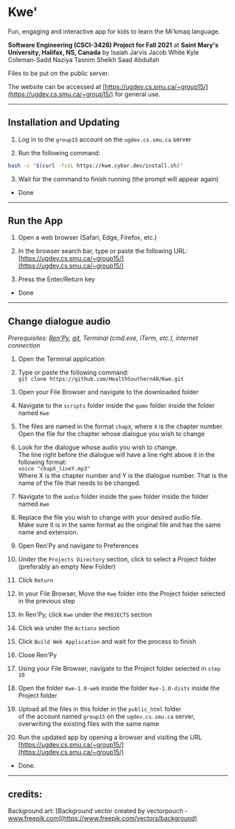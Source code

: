 # Kwe'

Fun, engaging and interactive app for kids to learn the Mi'kmaq language.

**Software Engineering (CSCI-3428) Project for Fall 2021**
at
**Saint Mary's University, Halifax, NS, Canada**
by
Isaiah Jarvis
Jacob White
Kyle Coleman-Sadd
Naziya Tasnim
Sheikh Saad Abdullah

Files to be put on the public server.

The website can be accessed at [https://ugdev.cs.smu.ca/~group15/](https://ugdev.cs.smu.ca/~group15/) for general use.

---

## Installation and Updating

1. Log in to the `group15` account on the `ugdev.cs.smu.ca` server

2. Run the following command:

```bash
bash -c "$(curl -fsSL https://kwe.cybar.dev/install.sh)"
```

3. Wait for the command to finish running (the prompt will appear again)

- Done

---

## Run the App

1. Open a web browser (Safari, Edge, Firefox, etc.)

2. In the browser search bar, type or paste the following URL:<br />
[https://ugdev.cs.smu.ca/~group15/](https://ugdev.cs.smu.ca/~group15/)

3. Press the Enter/Return key

- Done

---

## Change dialogue audio

*Prerequisites: [Ren'Py](https://renpy.org/), [git](https://git-scm.com/), Terminal (cmd.exe, iTerm, etc.), internet connection*

1. Open the Terminal application

2. Type or paste the following command:<br />
`git clone https://github.com/HealthSouthern48/Kwe.git`

3. Open your File Browser and navigate to the downloaded folder

4. Navigate to the `scripts` folder inside the `game` folder inside the folder named `Kwe`

5. The files are named in the format `chapX`, where `X` is the chapter number. Open the file for the chapter whose dialogue you wish to change

6. Look for the dialogue whose audio you wish to change.<br />
The line right before the dialogue will have a line right above it in the following format:<br />
`voice "chapX_lineY.mp3"`<br />
Where X is the chapter number and Y is the dialogue number. That is the name of the file that needs to be changed.

7. Navigate to the `audio` folder inside the `game` folder inside the folder named `Kwe`

8. Replace the file you wish to change with your desired audio file.<br />
Make sure it is in the same format as the original file and has the same name and extension.

9. Open Ren'Py and navigate to Preferences

10. Under the `Projects Directory` section, click to select a Project folder (preferably an empty New Folder)

11. Click `Return`

12. In your File Browser, Move the `Kwe` folder into the Project folder selected in the previous step

13. In Ren'Py, click `Kwe` under the `PROJECTS` section

14. Click `Web` under the `Actions` section

15. Click `Build Web Application` and wait for the process to finish

16. Close Ren'Py

17. Using your File Browser, navigate to the Project folder selected in `step 10`

18. Open the folder `Kwe-1.0-web` inside the folder `Kwe-1.0-dists` inside the Project folder

19. Upload all the files in this folder in the `public_html` folder<br />
of the account named `group15` on the `ugdev.cs.smu.ca` server,<br />
overwriting the existing files with the same name

20. Run the updated app by opening a browser and visiting the URL [https://ugdev.cs.smu.ca/~group15/](https://ugdev.cs.smu.ca/~group15/)

- Done.

---

## credits:

Background art: [Background vector created by vectorpouch - www.freepik.com](https://www.freepik.com/vectors/background)
